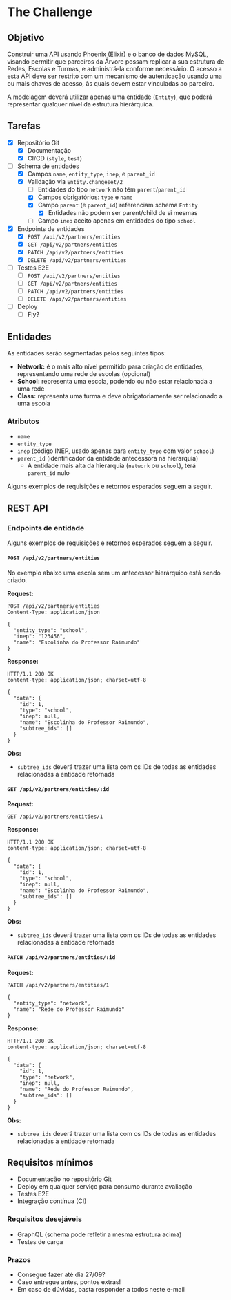 # The Challenge

## Objetivo

Construir uma API usando Phoenix (Elixir) e o banco de dados MySQL, visando permitir que parceiros da Árvore possam replicar a sua estrutura de Redes, Escolas e Turmas, e administrá-la conforme necessário. O acesso a esta API deve ser restrito com um mecanismo de autenticação usando uma ou mais chaves de acesso, às quais devem estar vinculadas ao parceiro.

A modelagem deverá utilizar apenas uma entidade (`Entity`), que poderá representar qualquer nível da estrutura hierárquica.

## Tarefas

- [x] Repositório Git
  - [x] Documentação
  - [x] CI/CD (`style`, `test`)
- [ ] Schema de entidades
  - [x] Campos `name`, `entity_type`, `inep`, e `parent_id`
  - [x] Validação via `Entity.changeset/2`
    - [ ] Entidades do tipo `network` não têm `parent`/`parent_id`
    - [x] Campos obrigatórios: `type` e `name`
    - [x] Campo `parent` (e `parent_id`) referenciam schema `Entity`
      - [x] Entidades não podem ser parent/child de si mesmas
    - [ ] Campo `inep` aceito apenas em entidades do tipo `school`
- [x] Endpoints de entidades
  - [x] `POST /api/v2/partners/entities`
  - [x] `GET /api/v2/partners/entities`
  - [x] `PATCH /api/v2/partners/entities`
  - [x] `DELETE /api/v2/partners/entities`
- [ ] Testes E2E
  - [ ] `POST /api/v2/partners/entities`
  - [ ] `GET /api/v2/partners/entities`
  - [ ] `PATCH /api/v2/partners/entities`
  - [ ] `DELETE /api/v2/partners/entities`
- [ ] Deploy
  - [ ] Fly?

## Entidades

As entidades serão segmentadas pelos seguintes tipos:

- **Network:** é o mais alto nível permitido para criação de entidades, representando uma rede de escolas (opcional)
- **School:** representa uma escola, podendo ou não estar relacionada a uma rede
- **Class:** representa uma turma e deve obrigatoriamente ser relacionado a uma escola

### Atributos

- `name`
- `entity_type`
- `inep` (código INEP, usado apenas para `entity_type` com valor `school`)
- `parent_id` (identificador da entidade antecessora na hierarquia)
  - A entidade mais alta da hierarquia (`network` ou `school`), terá `parent_id` nulo

Alguns exemplos de requisições e retornos esperados seguem a seguir.

## REST API

### Endpoints de entidade

Alguns exemplos de requisições e retornos esperados seguem a seguir.

#### `POST /api/v2/partners/entities`

No exemplo abaixo uma escola sem um antecessor hierárquico está sendo criado.

**Request:**

```
POST /api/v2/partners/entities
Content-Type: application/json

{
  "entity_type": "school",
  "inep": "123456",
  "name": "Escolinha do Professor Raimundo"
}
```

**Response:**

```
HTTP/1.1 200 OK
content-type: application/json; charset=utf-8

{
  "data": {
    "id": 1,
    "type": "school",
    "inep": null,
    "name": "Escolinha do Professor Raimundo",
    "subtree_ids": []
  }
}
```

**Obs:**

- `subtree_ids` deverá trazer uma lista com os IDs de todas as entidades relacionadas à entidade retornada

#### `GET /api/v2/partners/entities/:id`

**Request:**

```
GET /api/v2/partners/entities/1
```

**Response:**

```
HTTP/1.1 200 OK
content-type: application/json; charset=utf-8

{
  "data": {
    "id": 1,
    "type": "school",
    "inep": null,
    "name": "Escolinha do Professor Raimundo",
    "subtree_ids": []
  }
}
```

**Obs:**

- `subtree_ids` deverá trazer uma lista com os IDs de todas as entidades relacionadas à entidade retornada

#### `PATCH /api/v2/partners/entities/:id`

**Request:**

```
PATCH /api/v2/partners/entities/1

{
  "entity_type": "network",
  "name": "Rede do Professor Raimundo"
}
```

**Response:**

```
HTTP/1.1 200 OK
content-type: application/json; charset=utf-8

{
  "data": {
    "id": 1,
    "type": "network",
    "inep": null,
    "name": "Rede do Professor Raimundo",
    "subtree_ids": []
  }
}
```

**Obs:**

- `subtree_ids` deverá trazer uma lista com os IDs de todas as entidades relacionadas à entidade retornada

## Requisitos mínimos

- Documentação no repositório Git
- Deploy em qualquer serviço para consumo durante avaliação
- Testes E2E
- Integração contínua (CI)

### Requisitos desejáveis

- GraphQL (schema pode refletir a mesma estrutura acima)
- Testes de carga

### Prazos

- Consegue fazer até dia 27/09?
- Caso entregue antes, pontos extras!
- Em caso de dúvidas, basta responder a todos neste e-mail
